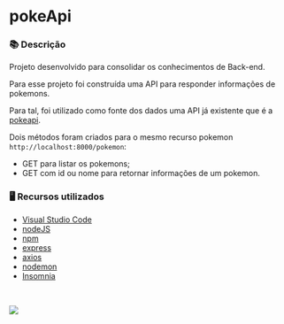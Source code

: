 # pokeApi

### 📚  Descrição


Projeto desenvolvido para consolidar os conhecimentos de Back-end.

Para esse projeto foi construída uma API para responder informações de pokemons.

Para tal, foi utilizado como fonte dos dados uma API já existente que é a [pokeapi](https://pokeapi.co/api/v2/pokemon/).

Dois métodos foram criados para o mesmo recurso pokemon `http://localhost:8000/pokemon`:

- GET para listar os pokemons;
- GET com id ou nome para retornar informações de um pokemon.

### 🖥️  Recursos utilizados

- [Visual Studio Code](https://code.visualstudio.com/download)
- [nodeJS](https://nodejs.org/en/)
- [npm](https://www.npmjs.com/)
- [express](https://expressjs.com/pt-br/)
- [axios](https://axios-http.com/docs/intro)
- [nodemon](https://nodemon.io/)
- [Insomnia](https://insomnia.rest/download)

&nbsp;


<a href="https://www.linkedin.com/in/claudia-nogueira-dos-anjos-b71726215/" target="_blank">
        <img src="https://img.shields.io/badge/claudiaanjos-%230077B5.svg?&style=for-the-badge&logo=linkedin&logoColor=white&link=mailto:https://www.linkedin.com/in/claudia-nogueira-dos-anjos-093407180/">
</a>
